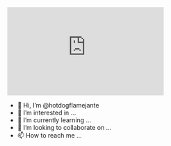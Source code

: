 <div style="width:360px;max-width:100%;"><div style="height:0;padding-bottom:56.11%;position:relative;"><iframe width="360" height="202" style="position:absolute;top:0;left:0;width:100%;height:100%;" frameBorder="0" src="https://imgflip.com/embed/5ahdf9"></iframe></div><p><a href="https://imgflip.com/gif/5ahdf9"></a></p></div>


- 👋 Hi, I’m @hotdogflamejante
- 👀 I’m interested in ...
- 🌱 I’m currently learning ...
- 💞️ I’m looking to collaborate on ...
- 📫 How to reach me ...



<!---
hotdogflamejante/hotdogflamejante is a ✨ special ✨ repository because its `README.md` (this file) appears on your GitHub profile.
You can click the Preview link to take a look at your changes.
--->
